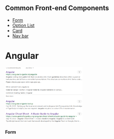 ## Common Front-end Components
- [Form]()
- [Option List]()
- [Card]()
- [Nav bar]()
# Angular
<!-- ![image](https://github.com/WillaFan/iwishherokuappcom/blob/main/images/ang.png) -->
<img src="../images/ang.png" alt="search" width="250" height="180" />

#### Form
